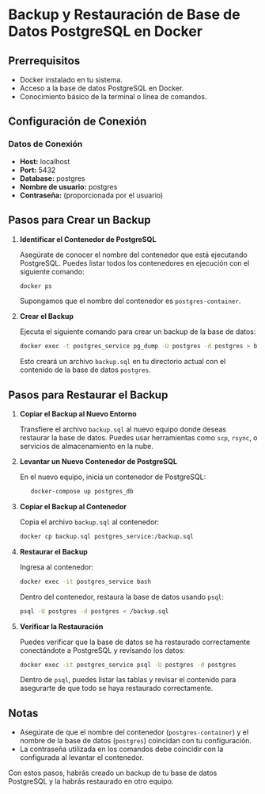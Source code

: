 
# Backup y Restauración de Base de Datos PostgreSQL en Docker

## Prerrequisitos

- Docker instalado en tu sistema.
- Acceso a la base de datos PostgreSQL en Docker.
- Conocimiento básico de la terminal o línea de comandos.

## Configuración de Conexión

### Datos de Conexión

- **Host:** localhost
- **Port:** 5432
- **Database:** postgres
- **Nombre de usuario:** postgres
- **Contraseña:** (proporcionada por el usuario)

## Pasos para Crear un Backup

1. **Identificar el Contenedor de PostgreSQL**

   Asegúrate de conocer el nombre del contenedor que está ejecutando PostgreSQL. Puedes listar todos los contenedores en ejecución con el siguiente comando:

   ```sh
   docker ps
   ```

   Supongamos que el nombre del contenedor es `postgres-container`.

2. **Crear el Backup**

   Ejecuta el siguiente comando para crear un backup de la base de datos:

   ```sh
   docker exec -t postgres_service pg_dump -U postgres -d postgres > backup.sql  
   ```

   Esto creará un archivo `backup.sql` en tu directorio actual con el contenido de la base de datos `postgres`.

## Pasos para Restaurar el Backup

1. **Copiar el Backup al Nuevo Entorno**

   Transfiere el archivo `backup.sql` al nuevo equipo donde deseas restaurar la base de datos. Puedes usar herramientas como `scp`, `rsync`, o servicios de almacenamiento en la nube.

2. **Levantar un Nuevo Contenedor de PostgreSQL**

   En el nuevo equipo, inicia un contenedor de PostgreSQL:

   ```sh
      docker-compose up postgres_db   
   ```

3. **Copiar el Backup al Contenedor**

   Copia el archivo `backup.sql` al contenedor:

   ```sh
   docker cp backup.sql postgres_service:/backup.sql
   ```

4. **Restaurar el Backup**

   Ingresa al contenedor:

   ```sh
   docker exec -it postgres_service bash
   ```

   Dentro del contenedor, restaura la base de datos usando `psql`:

   ```sh
   psql -U postgres -d postgres < /backup.sql
   ```

5. **Verificar la Restauración**

   Puedes verificar que la base de datos se ha restaurado correctamente conectándote a PostgreSQL y revisando los datos:

   ```sh
   docker exec -it postgres_service psql -U postgres -d postgres
   ```

   Dentro de `psql`, puedes listar las tablas y revisar el contenido para asegurarte de que todo se haya restaurado correctamente.

## Notas

- Asegúrate de que el nombre del contenedor (`postgres-container`) y el nombre de la base de datos (`postgres`) coincidan con tu configuración.
- La contraseña utilizada en los comandos debe coincidir con la configurada al levantar el contenedor.

Con estos pasos, habrás creado un backup de tu base de datos PostgreSQL y la habrás restaurado en otro equipo.
